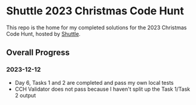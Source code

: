# Shuttle 2023 Christmas Code Hunt

This repo is the home for my completed solutions for the 2023 Christmas Code Hunt, hosted by [Shuttle](https://shuttle.rs).

## Overall Progress

### 2023-12-12
- Day 6, Tasks 1 and 2 are completed and pass my own local tests
- CCH Validator does not pass because I haven't split up the Task 1/Task 2 output


